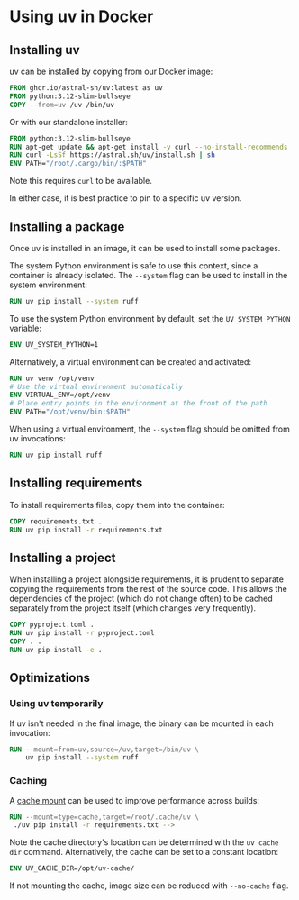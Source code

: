# Using uv in Docker

## Installing uv

uv can be installed by copying from our Docker image:

```dockerfile
FROM ghcr.io/astral-sh/uv:latest as uv
FROM python:3.12-slim-bullseye
COPY --from=uv /uv /bin/uv
```

Or with our standalone installer:

```dockerfile
FROM python:3.12-slim-bullseye
RUN apt-get update && apt-get install -y curl --no-install-recommends
RUN curl -LsSf https://astral.sh/uv/install.sh | sh
ENV PATH="/root/.cargo/bin/:$PATH"
```

Note this requires `curl` to be available.

In either case, it is best practice to pin to a specific uv version.

## Installing a package

Once uv is installed in an image, it can be used to install some packages.

The system Python environment is safe to use this context, since a container is already isolated. The `--system` flag can be used to install in the system environment:

```dockerfile
RUN uv pip install --system ruff
```

To use the system Python environment by default, set the `UV_SYSTEM_PYTHON` variable:

```dockerfile
ENV UV_SYSTEM_PYTHON=1
```

Alternatively, a virtual environment can be created and activated:

```dockerfile
RUN uv venv /opt/venv
# Use the virtual environment automatically
ENV VIRTUAL_ENV=/opt/venv
# Place entry points in the environment at the front of the path
ENV PATH="/opt/venv/bin:$PATH"
```

When using a virtual environment, the `--system` flag should be omitted from uv invocations:

```dockerfile
RUN uv pip install ruff
```

## Installing requirements

To install requirements files, copy them into the container:

```dockerfile
COPY requirements.txt .
RUN uv pip install -r requirements.txt
```

## Installing a project

When installing a project alongside requirements, it is prudent to separate copying the requirements from the rest of the source code. This allows the dependencies of the project (which do not change often) to be cached separately from the project itself (which changes very frequently).

```dockerfile
COPY pyproject.toml .
RUN uv pip install -r pyproject.toml
COPY . .
RUN uv pip install -e .
```

## Optimizations

### Using uv temporarily

If uv isn't needed in the final image, the binary can be mounted in each invocation:

```dockerfile
RUN --mount=from=uv,source=/uv,target=/bin/uv \
    uv pip install --system ruff
```

### Caching

A [cache mount](https://docs.docker.com/build/guide/mounts/#add-a-cache-mount) can be used to improve performance across builds:

```dockerfile
RUN --mount=type=cache,target=/root/.cache/uv \
 ./uv pip install -r requirements.txt -->
```

Note the cache directory's location can be determined with the `uv cache dir` command.
Alternatively, the cache can be set to a constant location:

```dockerfile
ENV UV_CACHE_DIR=/opt/uv-cache/
```

If not mounting the cache, image size can be reduced with `--no-cache` flag.
